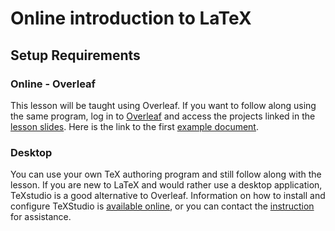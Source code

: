 # Online introduction to LaTeX

## Setup Requirements
### Online - Overleaf
This lesson will be taught using Overleaf. If you want to follow along using the same program, log in to [Overleaf](https://www.overleaf.com/project) and access the  projects linked in the [lesson slides](https://jdlm.info/latex-course/en/part1.pdf). Here is the link to the first [example document](https://www.overleaf.com/docs?snip_uri=https://raw.github.com/jdleesmiller/latex-course/master/en/basics.tex&splash=none).

### Desktop 
You can use your own TeX authoring program and still follow along with the lesson. If you are new to LaTeX and would rather use a desktop application, TeXstudio is a good alternative to Overleaf. Information on how to install and configure TeXStudio is [available online](https://www.texstudio.org/#download), or you can contact the [instruction](mailto:kathryn.miller@nist.gov) for assistance.
